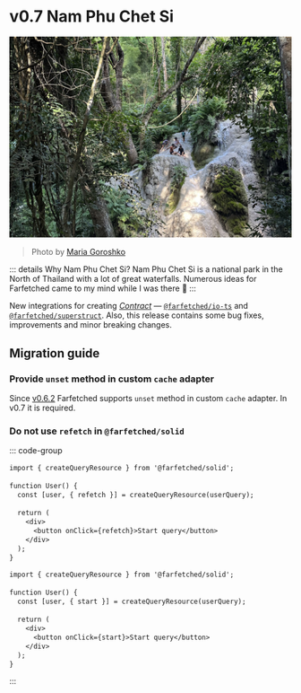 # v0.7 Nam Phu Chet Si

![Nam Phu Chet Si](./nam-phu-chet-si.jpg)

> Photo by <a href="https://instagram.com/destroooooya">Maria Goroshko</a>

::: details Why Nam Phu Chet Si?
Nam Phu Chet Si is a national park in the North of Thailand with a lot of great waterfalls. Numerous ideas for Farfetched came to my mind while I was there 🌊
:::

New integrations for creating [_Contract_](/api/primitives/contract) — [`@farfetched/io-ts`](/api/contracts/io-ts) and [`@farfetched/superstruct`](/api/contracts/superstruct). Also, this release contains some bug fixes, improvements and minor breaking changes.

## Migration guide

### Provide `unset` method in custom `cache` adapter

Since [v0.6.2](/releases/0-6.html#_0-6-2) Farfetched supports `unset` method in custom `cache` adapter. In v0.7 it is required.

### Do not use `refetch` in `@farfetched/solid`

::: code-group

```tsx [before]
import { createQueryResource } from '@farfetched/solid';

function User() {
  const [user, { refetch }] = createQueryResource(userQuery);

  return (
    <div>
      <button onClick={refetch}>Start query</button>
    </div>
  );
}
```

```tsx [after]
import { createQueryResource } from '@farfetched/solid';

function User() {
  const [user, { start }] = createQueryResource(userQuery);

  return (
    <div>
      <button onClick={start}>Start query</button>
    </div>
  );
}
```

:::

<!--@include: ./0-7.changelog.md-->
